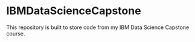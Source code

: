 # IBMDataScienceCapstone
This repository is built to store code from my IBM Data Science Capstone course.

